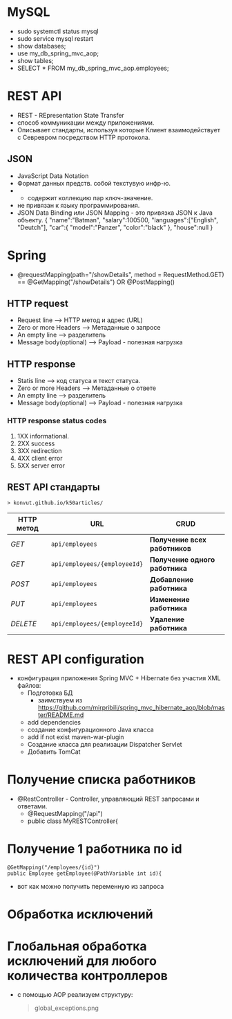 # MySQL
- sudo systemctl status mysql
- sudo service mysql restart
- show databases;
- use my_db_spring_mvc_aop;
- show tables;
- SELECT * FROM my_db_spring_mvc_aop.employees;
 
# REST API
- REST - REpresentation State Transfer
- способ коммуникации между приложениями.
- Описывает стандарты, используя которые Клиент взаимодействует с Севревром посредством HTTP протокола.

## JSON
- JavaScript Data Notation
- Формат данных предств. собой текстувую инфр-ю.
- - содержит коллекцию пар ключ-значение.
- не привязан к языку программирования.
- JSON Data Binding или JSON Mapping - это привязка JSON к Java объекту.
  {
  "name":"Batman",
  "salary":100500,
  "languages":["English", "Deutch"],
  "car":{
  "model":"Panzer",
  "color":"black"
  },
  "house":null
  }

# Spring
- @requestMapping(path="/showDetails", method = RequestMethod.GET) == @GetMapping("/showDetails") OR @PostMapping()

## HTTP request
- Request line --> HTTP метод и адрес (URL)
- Zero or more Headers --> Метаданные о запросе
- An empty line --> разделитель
- Message body(optional) --> Payload - полезная нагрузка

## HTTP response
- Statis line --> код статуса и текст статуса.
- Zero or more Headers --> Метаданные о ответе
- An empty line --> разделитель
- Message body(optional) --> Payload - полезная нагрузка

### HTTP response status codes
1. 1XX informational.
2. 2XX success
3. 3XX redirection
4. 4XX client error
5. 5XX server error

## REST API стандарты
    > konvut.github.io/k50articles/
| HTTP метод | URL                          | CRUD                            |
|------------|------------------------------|---------------------------------|
| *GET*      | `api/employees`              | **Получение всех  работников**  |
| *GET*      | `api/employees/{employeeId}` | **Получение одного  работника** |
| *POST*     | `api/employees`              | **Добавление  работника**       |
| *PUT*      | `api/employees`              | **Изменение  работника**        |
| *DELETE*   | `api/employees/{employeeId}` | **Удаление работника**          |
#

# REST API configuration
- конфигурация приложения Spring MVC + Hibernate без участия XML файлов:
  - Подготовка БД
    - заимствуем из https://github.com/mirpribili/spring_mvc_hibernate_aop/blob/master/README.md
  - add dependencies
  - создание конфигурационного Java класса
  - add if not exist <artifactId>maven-war-plugin</artifactId>
  - Создание класса для реализации Dispatcher Servlet
  - Добавить  TomCat
# Получение списка работников
  - @RestController - Controller, управляющий REST запросами и ответами.
    - @RequestMapping("/api") 
    - public class MyRESTController{
# Получение 1 работника по id
    @GetMapping("/employees/{id}")
    public Employee getEmployee(@PathVariable int id){
- вот как можно получить переменную из запроса
# Обработка исключений
# Глобальная обработка исключений для любого количества контроллеров
- с помощью AOP реализуем структуру:
  > global_exceptions.png

